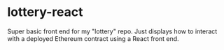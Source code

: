 # lottery-react
Super basic front end for my "lottery" repo. Just displays how to interact with a deployed Ethereum contract using a React front end.
